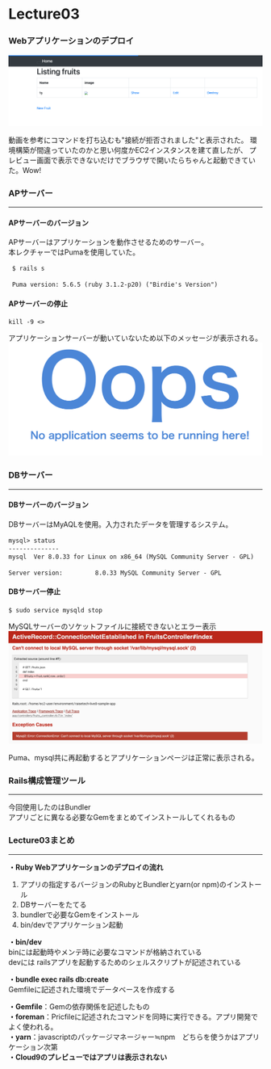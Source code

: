 # Lecture03 

### Webアプリケーションのデプロイ
![app画面.png](./image/Lecture03/L3_l3app.png "app画面.png")

動画を参考にコマンドを打ち込むも"接続が拒否されました"と表示された。
環境構築が間違っていたのかと思い何度かEC2インスタンスを建て直したが、
プレビュー画面で表示できないだけでブラウザで開いたらちゃんと起動できていた。Wow!

### APサーバー
____
#### APサーバーのバージョン
APサーバーはアプリケーションを動作させるためのサーバー。<br>
本レクチャーではPumaを使用していた。<br>
```
 $ rails s
 
 Puma version: 5.6.5 (ruby 3.1.2-p20) ("Birdie's Version")
```

#### APサーバーの停止
```
kill -9 <>
```
アプリケーションサーバーが動いていないため以下のメッセージが表示される。<br>
![AP stop.png](./image/Lecture03/L3_APstop.png "APstop.png")


### DBサーバー
_____
#### DBサーバーのバージョン
DBサーバーはMyAQLを使用。入力されたデータを管理するシステム。
```
mysql> status
--------------
mysql  Ver 8.0.33 for Linux on x86_64 (MySQL Community Server - GPL)

Server version:         8.0.33 MySQL Community Server - GPL
```


#### DBサーバー停止
```
$ sudo service mysqld stop
```
MySQLサーバーのソケットファイルに接続できないとエラー表示<br>
![DB stop.png](./image/Lecture03/L3_DBstop.png "DB stop.png")

Puma、mysql共に再起動するとアプリケーションページは正常に表示される。


### Rails構成管理ツール
___
今回使用したのはBundler<br>
アプリごとに異なる必要なGemをまとめてインストールしてくれるもの


### Lecture03まとめ
___
**・Ruby Webアプリケーションのデプロイの流れ**<br>
1. アプリの指定するバージョンのRubyとBundlerとyarn(or npm)のインストール<br>
2. DBサーバーをたてる<br>
3. bundlerで必要なGemをインストール<br>
4. bin/devでアプリケーション起動<br>

**・bin/dev**<br>
binには起動時やメンテ時に必要なコマンドが格納されている<br>
devには railsアプリを起動するためのシェルスクリプトが記述されている<br>
  
**・bundle exec rails db:create**<br>
Gemfileに記述された環境でデータベースを作成する<br>
 
**・Gemfile**：Gemの依存関係を記述したもの<br>
**・foreman**：Pricfileに記述されたコマンドを同時に実行できる。アプリ開発でよく使われる。<br>
**・yarn**：javascriptのパッケージマネージャー≒npm　どちらを使うかはアプリケーション次第<br>
**・Cloud9のプレビューではアプリは表示されない**
